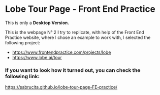 # Lobe Tour Page - Front End Practice

This is only a **Desktop Version.**

This is the webpage N° 2 I try to replicate, with help of the Front End Practice website, where I chose an example to
work with, I selected the following project:

- https://www.frontendpractice.com/projects/lobe
- https://www.lobe.ai/tour

### If you want to look how it turned out, you can check the following link:

https://sabrucita.github.io/lobe-tour-page-FE-practice/